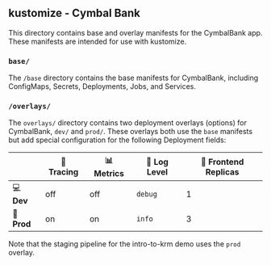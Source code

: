## kustomize - Cymbal Bank 


This directory contains base and overlay manifests for the CymbalBank app. These manifests are intended for use with kustomize.

### `base/` 

The `/base` directory contains the base manifests for CymbalBank, including ConfigMaps, Secrets, Deployments, Jobs, and Services. 

### `/overlays/` 

The `overlays/` directory contains two deployment overlays (options) for CymbalBank, `dev/` and `prod/`. These overlays both use the `base` manifests but add special configuration for the following Deployment fields:

|      | 🔎 **Tracing** | 📊 **Metrics** | 📝 **Log Level** | 🏦 **Frontend Replicas** |
|------|---------|---------|-----------|---------------------|
| 💻 **Dev**  | off     | off     | `debug`   | 1                   |
| 🚀 **Prod** | on      | on      | `info`    | 3                   |


Note that the staging pipeline for the intro-to-krm demo uses the `prod` overlay. 